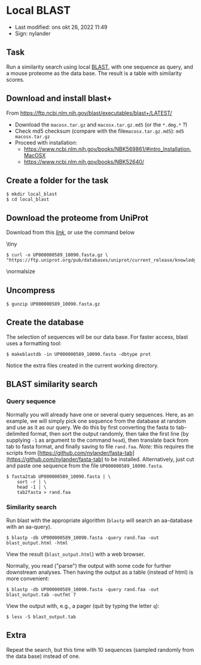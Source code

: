 # Local BLAST

- Last modified: ons okt 26, 2022  11:49
- Sign: nylander

## Task

Run a similarity search using local [BLAST](https://blast.ncbi.nlm.nih.gov/Blast.cgi),
with one sequence as query, and a mouse proteome as the data base. The result
is a table with similarity scores.

## Download and install blast+

From <https://ftp.ncbi.nlm.nih.gov/blast/executables/blast+/LATEST/>

- Download the `macosx.tar.gz` and `macosx.tar.gz.md5` (or the `*.dmg.*` ?)
- Check md5 checksum (compare with the file`macosx.tar.gz.md5`): `md5 macosx.tar.gz`
- Proceed with installation:
    - <https://www.ncbi.nlm.nih.gov/books/NBK569861/#intro_Installation.MacOSX>
    - <https://www.ncbi.nlm.nih.gov/books/NBK52640/>

## Create a folder for the task

    $ mkdir local_blast
    $ cd local_blast

## Download the proteome from UniProt

Download from this
[*link*](https://ftp.uniprot.org/pub/databases/uniprot/current_release/knowledgebase/reference_proteomes/Eukaryota/UP000000589/UP000000589_10090.fasta.gz),
or use the command below

\tiny

    $ curl -o UP000000589_10090.fasta.gz \
    "https://ftp.uniprot.org/pub/databases/uniprot/current_release/knowledgebase/reference_proteomes/Eukaryota/UP000000589/UP000000589_10090.fasta.gz"

\normalsize

## Uncompress

    $ gunzip UP000000589_10090.fasta.gz

## Create the database

The selection of sequences will be our data base. For faster access,
blast uses a formatting tool:

    $ makeblastdb -in UP000000589_10090.fasta -dbtype prot

Notice the extra files created in the current working directory.

## BLAST similarity search

### Query sequence

Normally you will already have one or several query sequences. Here, as an
example, we will simply pick one sequence from the database at random and use
as it as our query. We do this by first converting the fasta to tab-delimited
format, then sort the output randomly, then take the first line (by supplying
`-1` as argument to the command `head`), then translate back from tab to fasta
format, and finally saving to file `rand.faa`.  *Note:* this requires the
scripts from
[https://github.com/nylander/fasta-tab](https://github.com/nylander/fasta-tab)
to be installed.  Alternatively, just cut and paste one sequence from the file
`UP000000589_10090.fasta`.

    $ fasta2tab UP000000589_10090.fasta | \
        sort -r | \
        head -1 | \
        tab2fasta > rand.faa

### Similarity search

Run blast with the appropriate algorithm (`blastp` will search an aa-database with an aa-query).

    $ blastp -db UP000000589_10090.fasta -query rand.faa -out blast_output.html -html

View the result (`blast_output.html`) with a web browser.

Normally, you read ("parse") the output with some code for further downstream analyses.
Then having the output as a table (instead of html) is more convenient:

    $ blastp -db UP000000589_10090.fasta -query rand.faa -out blast_output.tab -outfmt 7

View the output with, e.g., a pager (quit by typing the letter `q`):

    $ less -S blast_output.tab

## Extra

Repeat the search, but this time with 10 sequences (sampled randomly from the
data base) instead of one.

